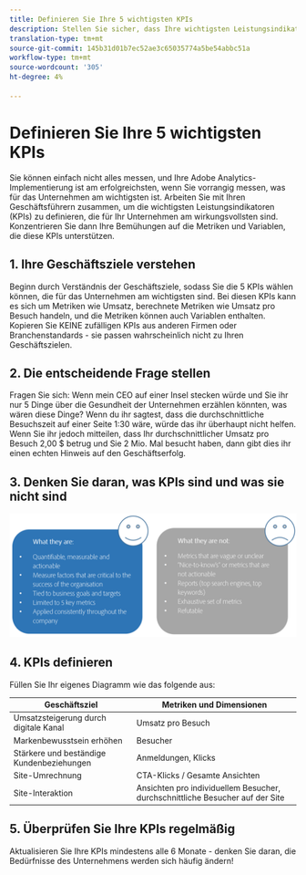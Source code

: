 ```yaml
---
title: Definieren Sie Ihre 5 wichtigsten KPIs
description: Stellen Sie sicher, dass Ihre wichtigsten Leistungsindikatoren sowie die zugehörigen Metriken und Dimensionen eng mit Ihren geschäftlichen Anforderungen übereinstimmen.
translation-type: tm+mt
source-git-commit: 145b31d01b7ec52ae3c65035774a5be54abbc51a
workflow-type: tm+mt
source-wordcount: '305'
ht-degree: 4%

---
```



# Definieren Sie Ihre 5 wichtigsten KPIs

Sie können einfach nicht alles messen, und Ihre Adobe Analytics-Implementierung ist am erfolgreichsten, wenn Sie vorrangig messen, was für das Unternehmen am wichtigsten ist. Arbeiten Sie mit Ihren Geschäftsführern zusammen, um die wichtigsten Leistungsindikatoren (KPIs) zu definieren, die für Ihr Unternehmen am wirkungsvollsten sind. Konzentrieren Sie dann Ihre Bemühungen auf die Metriken und Variablen, die diese KPIs unterstützen.

## 1. Ihre Geschäftsziele verstehen

Beginn durch Verständnis der Geschäftsziele, sodass Sie die 5 KPIs wählen können, die für das Unternehmen am wichtigsten sind. Bei diesen KPIs kann es sich um Metriken wie Umsatz, berechnete Metriken wie Umsatz pro Besuch handeln, und die Metriken können auch Variablen enthalten. Kopieren Sie KEINE zufälligen KPIs aus anderen Firmen oder Branchenstandards - sie passen wahrscheinlich nicht zu Ihren Geschäftszielen.

## 2. Die entscheidende Frage stellen

Fragen Sie sich: Wenn mein CEO auf einer Insel stecken würde und Sie ihr nur 5 Dinge über die Gesundheit der Unternehmen erzählen könnten, was wären diese Dinge? Wenn du ihr sagtest, dass die durchschnittliche Besuchszeit auf einer Seite 1:30 wäre, würde das ihr überhaupt nicht helfen. Wenn Sie ihr jedoch mitteilen, dass Ihr durchschnittlicher Umsatz pro Besuch 2,00 $ betrug und Sie 2 Mio. Mal besucht haben, dann gibt dies ihr einen echten Hinweis auf den Geschäftserfolg.

## 3. Denken Sie daran, was KPIs sind und was sie nicht sind

![](assets/kpis.png)

## 4. KPIs definieren

Füllen Sie Ihr eigenes Diagramm wie das folgende aus:

| Geschäftsziel | Metriken und Dimensionen |
| --- | --- |
| Umsatzsteigerung durch digitale Kanal | Umsatz pro Besuch |
| Markenbewusstsein erhöhen | Besucher |
| Stärkere und beständige Kundenbeziehungen | Anmeldungen, Klicks |
| Site-Umrechnung | CTA-Klicks / Gesamte Ansichten |
| Site-Interaktion | Ansichten pro individuellem Besucher, durchschnittliche Besucher auf der Site |

## 5. Überprüfen Sie Ihre KPIs regelmäßig

Aktualisieren Sie Ihre KPIs mindestens alle 6 Monate - denken Sie daran, die Bedürfnisse des Unternehmens werden sich häufig ändern!